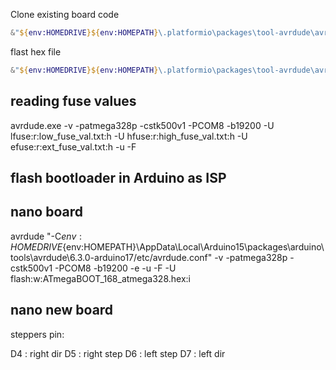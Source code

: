 Clone existing board code
```powershell
&"${env:HOMEDRIVE}${env:HOMEPATH}\.platformio\packages\tool-avrdude\avrdude.exe" -p atmega328p -c arduino -P com8 -U flash:r:board.hex:i
```



flast hex file
```powershell   
&"${env:HOMEDRIVE}${env:HOMEPATH}\.platformio\packages\tool-avrdude\avrdude.exe" -p atmega328p -c arduino -P com8 -U flash:w:board.hex:i
```


## reading fuse values
avrdude.exe -v -patmega328p -cstk500v1 -PCOM8 -b19200 -U lfuse:r:low_fuse_val.txt:h -U hfuse:r:high_fuse_val.txt:h -U efuse:r:ext_fuse_val.txt:h -u -F

## flash bootloader in Arduino as ISP

## nano board 

avrdude "-C${env:HOMEDRIVE}${env:HOMEPATH}\AppData\Local\Arduino15\packages\arduino\tools\avrdude\6.3.0-arduino17/etc/avrdude.conf" -v -patmega328p -cstk500v1 -PCOM8 -b19200 -e  -u -F -U flash:w:ATmegaBOOT_168_atmega328.hex:i


## nano new board 



steppers pin: 

D4 : right dir
D5 : right step
D6 : left step
D7 : left dir